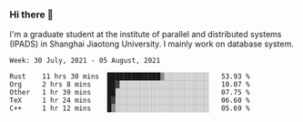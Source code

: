 ### Hi there 👋

I'm a graduate student at the institute of parallel and distributed systems (IPADS) in Shanghai Jiaotong University. I mainly work on database system.

<!--START_SECTION:waka-->
```text
Week: 30 July, 2021 - 05 August, 2021

Rust    11 hrs 30 mins  █████████████▒░░░░░░░░░░░   53.93 % 
Org     2 hrs 8 mins    ██▓░░░░░░░░░░░░░░░░░░░░░░   10.07 % 
Other   1 hr 39 mins    ██░░░░░░░░░░░░░░░░░░░░░░░   07.75 % 
TeX     1 hr 24 mins    █▓░░░░░░░░░░░░░░░░░░░░░░░   06.60 % 
C++     1 hr 12 mins    █▒░░░░░░░░░░░░░░░░░░░░░░░   05.69 % 
```
<!--END_SECTION:waka-->

<!--
**yqmmm/yqmmm** is a ✨ _special_ ✨ repository because its `README.md` (this file) appears on your GitHub profile.

Here are some ideas to get you started:

- 🔭 I’m currently working on ...
- 🌱 I’m currently learning ...
- 👯 I’m looking to collaborate on ...
- 🤔 I’m looking for help with ...
- 💬 Ask me about ...
- 📫 How to reach me: ...
- 😄 Pronouns: ...
- ⚡ Fun fact: ...
-->
